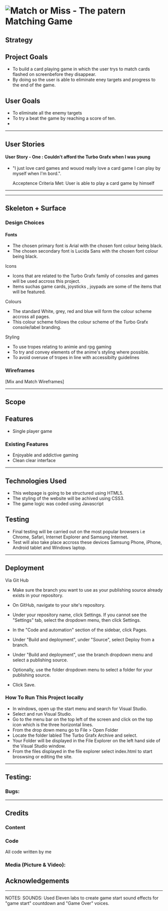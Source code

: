 # ![Match or Miss - The patern Matching Game](https://github.com/Gigabite1277/mix-and-match/assets/images/mombanner700.png)

## Strategy
## Project Goals

  * To build a card playing game in which the user trys to match cards flashed on screenbefore they disappear.
  * By doing so the user is able to eliminate eney targets and progress to the end of the game.
## User Goals

  * To eliminate all the enemy targets
  * To try a beat the game by reaching a score of ten.
  * 
---

## User Stories

#### User Story - One : Couldn't afford the Turbo Grafx when I was young

  * "I just love card games and wouod really love a card game I can play by myself when I'm bord.".

    Acceptence Criteria Met: 
User is able to play a card game by himself
---


---
##  Skeleton + Surface
### Design Choices

#### Fonts
  * The chosen primary font is Arial with the chosen font colour being black.
  * The chosen secondary font is Lucida Sans with the chosen font colour being black.

Icons

  * Icons that are related to the Turbo Grafx family of consoles and games will be used accross this project.
  * Items suchas game cards, joysticks , joypads are some of the items that will be featured.

Colours
  * The standard White, grey, red and blue will form the colour scheme accross all pages.
  * This colour scheme follows the colour scheme of the Turbo Grafx console/label branding.


Styling

  * To use tropes relating to animie and rpg gaming
  * To try and convey elements of the  anime's styling where possible. 
  * To avoid overuse of tropes in line with accessibilty guidelines


### Wireframes

[Mix and Match Wireframes] 

---
## Scope
## Features
  * Single player game

### Existing Features
* Enjoyable and addictive gaming
* Clean clear interface
---
## Technologies Used
  * This webpage is going to be structured using HTML5.
  * The styling of the website will be achived using CSS3.
  * The game logic was coded using Javascript

## Testing 
  * Final testing will be carried out on the most popular browsers i.e Chrome, Safari, Internet Explorer and Samsung Internet.
  * Test will also take place accross these devices Samsung Phone, iPhone, Android tablet and Windows laptop.
    


---
## Deployment
Via Git Hub

* Make sure the branch you want to use as your publishing source already exists in your repository.

* On GitHub, navigate to your site's repository.

* Under your repository name, click  Settings. If you cannot see the "Settings" tab, select the  dropdown menu, then click Settings.

* In the "Code and automation" section of the sidebar, click  Pages.

* Under "Build and deployment", under "Source", select Deploy from a branch.

* Under "Build and deployment", use the branch dropdown menu and select a publishing source.

* Optionally, use the folder dropdown menu to select a folder for your publishing source.

*  Click Save.



### How To Run This Project locally

 * In windows, open up the start menu and search for Visual Studio.
 * Select and run Visual Studio.
 * Go to the menu bar on the top left of the screen and click on the top icon which is the three horizontal lines.
 * From the drop down menu go to File > Open Folder 
 * Locate the folder labled The Turbo Grafx Archive and select.
 * Your Folder will be displayed in the File Explorer on the left hand side of the Visual Studio window.
 * From the files displayed in the file explorer select index.html to start broswsing or editing the site.   



---

## Testing:



### Bugs:

---


## Credits


### Content


### Code
All code written by me

### Media (Picture & Video):


## Acknowledgements

---
NOTES:
SOUNDS: Used Eleven labs to create game start sound effects for  "game start" countdown and "Game Over" voices.
